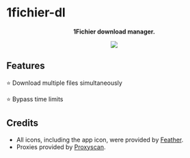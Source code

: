 # 1fichier-dl
<p align="center">
  <b>1Fichier download manager.</b>
</p>

<p align="center">
  <img src="https://github.com/manuGMG/1fichier-dl/blob/main/preview.png?raw=true"></img>
</p>

## Features
⭐ Download multiple files simultaneously

⭐ Bypass time limits

## Credits
* All icons, including the app icon, were provided by [Feather](https://feathericons.com/).
* Proxies provided by [Proxyscan](https://www.proxyscan.io/).
